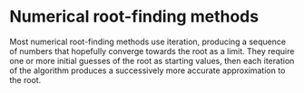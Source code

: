 # Numerical root-finding methods
Most numerical root-finding methods use iteration, producing a sequence of numbers that hopefully converge towards the root as a limit. They require one or more initial guesses of the root as starting values, then each iteration of the algorithm produces a successively more accurate approximation to the root.
